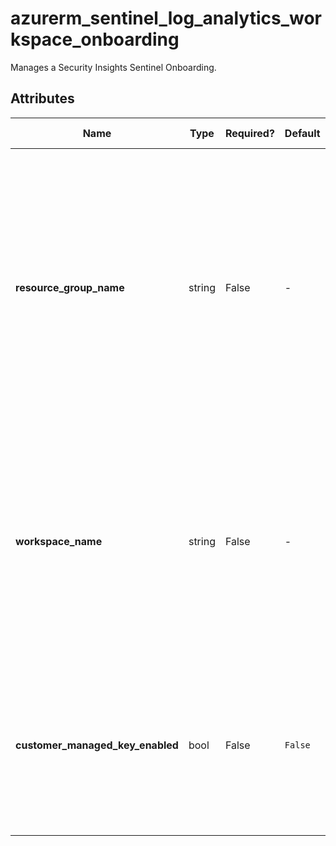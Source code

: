 # azurerm_sentinel_log_analytics_workspace_onboarding

Manages a Security Insights Sentinel Onboarding.

## Attributes

| Name | Type | Required? | Default  | possible values | Description |
| ---- | ---- | --------- | -------- | ----------- | ----------- |
| **resource_group_name** | string | False | -  |  -  | Specifies the name of the Resource Group where the Security Insights Sentinel Onboarding States should exist. Changing this forces the Log Analytics Workspace off the board and onboard again. | 
| **workspace_name** | string | False | -  |  -  | Specifies the Workspace Name. Changing this forces the Log Analytics Workspace off the board and onboard again. Changing this forces a new resource to be created. | 
| **customer_managed_key_enabled** | bool | False | `False`  |  -  | Specifies if the Workspace is using Customer managed key. Defaults to `false`. Changing this forces a new resource to be created. | 

